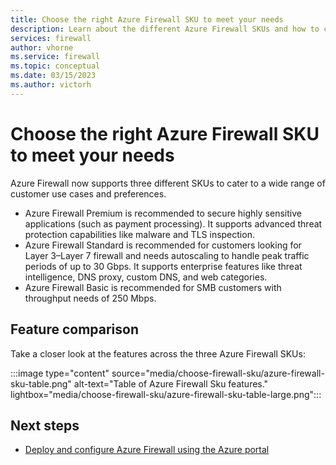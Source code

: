 ```yaml
---
title: Choose the right Azure Firewall SKU to meet your needs
description: Learn about the different Azure Firewall SKUs and how to choose the right one for your needs.
services: firewall
author: vhorne
ms.service: firewall
ms.topic: conceptual
ms.date: 03/15/2023
ms.author: victorh
---
```


# Choose the right Azure Firewall SKU to meet your needs

Azure Firewall now supports three different SKUs to cater to a wide range of customer use cases and preferences.

- Azure Firewall Premium is recommended to secure highly sensitive applications (such as payment processing). It supports advanced threat protection capabilities like malware and TLS inspection.
- Azure Firewall Standard is recommended for customers looking for Layer 3–Layer 7 firewall and needs autoscaling to handle peak traffic periods of up to 30 Gbps. It supports enterprise features like threat intelligence, DNS proxy, custom DNS, and web categories.
- Azure Firewall Basic is recommended for SMB customers with throughput needs of 250 Mbps.

## Feature comparison

Take a closer look at the features across the three Azure Firewall SKUs:

:::image type="content" source="media/choose-firewall-sku/azure-firewall-sku-table.png" alt-text="Table of Azure Firewall Sku features." lightbox="media/choose-firewall-sku/azure-firewall-sku-table-large.png":::

## Next steps

- [Deploy and configure Azure Firewall using the Azure portal](tutorial-firewall-deploy-portal.md)